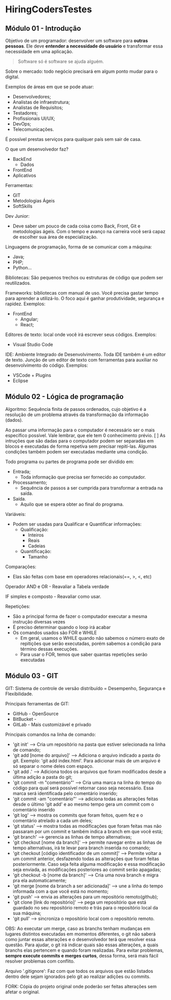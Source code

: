 # HiringCodersTestes

## Módulo 01 - Introdução

Objetivo de um programador: desenvolver um software para <strong>outras pessoas</strong>. Ele deve <strong>entender a necessidade do usuário</strong> e transformar essa necessidade em uma aplicação.

> Software só é software se ajuda alguém.

Sobre o mercado: todo negócio precisará em algum ponto mudar para o digital.

Exemplos de áreas em que se pode atuar:

- Desenvolvedores;
- Analistas de infraestrutura;
- Analistas de Requisitos;
- Testadores;
- Profissionais UI/UX;
- DevOps;
- Telecomunicações.

É possível prestas serviços para qualquer país sem sair de casa.

O que um desenvolvedor faz?

- BackEnd
  - Dados
- FrontEnd
- Aplicativos

Ferramentas:

- GIT
- Metodologias Ágeis
- SoftSkills

Dev Junior:

- Deve saber um pouco de cada coisa como Back, Front, Git e metodologias ágeis. Com o tempo e avanço na carreira você será capaz de escolher sua área de especialização.

Linguagens de programação, forma de se comunicar com a máquina:

- Java;
- PHP;
- Python...

Bibliotecas: São pequenos trechos ou estruturas de código que podem ser reutilizados.

Frameworks: bibliotecas com manual de uso. Você precisa gastar tempo para aprender a utilizá-lo. O foco aqui é ganhar produtividade, segurança e rapidez.
Exemplos:

- FrontEnd
  - Angular;
  - React;

Editores de texto: local onde você irá escrever seus códigos.
Exemplos:

- Visual Studio Code

IDE: Ambiente Integrado de Desenvolvimento. Toda IDE também é um editor de texto. Junção de um editor de texto com ferramentas para auxiliar no desenvolvimento do código.
Exemplos:

- VSCode + Plugins
- Eclipse

## Módulo 02 - Lógica de programação

Algoritmo: Sequência finita de passos ordenados, cujo objetivo é a resolução de um problema através da transformação da informação (dados).

Ao passar uma informação para o computador é necessário ser o mais específico possível. Vale lembrar, que ele tem 0 conhecimento prévio.
[ ]
As intruções que são dadas para o computador podem ser separadas em blocos e executadas de forma repetiva sem precisar repití-las. Algumas condições também podem ser executadas mediante uma condição.

Todo programa ou partes de programa pode ser dividido em:

- Entrada;
  - Toda informação que precisa ser fornecido ao computador.
- Processamento;
  - Sequência de passos a ser cumprida para transformar a entrada na saída.
- Saída.
  - Aquilo que se espera obter ao final do programa.

Variáveis:

- Podem ser usadas para Qualificar e Quantificar informações:
  - Qualificação:
    - Inteiros
    - Reais
    - Cadeias
  - Quantificação:
    - Tamanho

Comparações:

- Elas são feitas com base em operadores relacionais(==, >, <, etc)

Operador AND e OR - Reavaliar a Tabela verdade

IF simples e composto - Reavaliar como usar.

Repetições:

- São a principal forma de fazer o computador executar a mesma instrução diversas vezes
- É preciso determinar quando o loop irá acabar
- Os comandos usados são FOR e WHILE
  - Em geral, usamos o WHILE quando não sabemos o número exato de repitições que serão executadas, porém sabemos a condição para término dessas execuções.
  - Para usar o FOR, temos que saber quantas repetições serão executadas

## Módulo 03 - GIT

GIT: Sistema de controle de versão distribuído = Desempenho, Segurança e Flexibilidade.

Principais ferramentas de GIT:

- GitHub - OpenSource
- BitBucket -
- GitLab - Mais customizável e privado

Principais comandos na linha de comando:

- 'git init' --> Cria um repositório na pasta que estiver selecionada na linha de comando;
- 'git add [nome do arquivo]' --> Adiciona o arquivo indicado a pasta do git. Exemplo: 'git add index.html'. Para adicionar mais de um arquivo é só separar o nome deles com espaço.
- 'git add .' --> Adiciona todos os arquivos que foram modificados desde a última adição a pasta do git;
- 'git commit -m "comentário"' --> Cria uma marca na linha do tempo do código para qual será possível retornar caso seja necessário. Essa marca será identificada pelo comentário inserido;
- 'git commit -am "comentário"' --> adiciona todas as alterações feitas desde o último 'git add' e ao mesmo tempo gera um commit com o comentário inserido
- 'git log' --> mostra os commits que foram feitos, quem fez e o comentário atrelado a cada um deles;
- 'git status' --> mostra todas as modificações que foram feitas mas não passaram por um commit e também indica a branch em que você está;
- 'git branch' --> gerencia as linhas de tempo alternativas;
- 'git checkout [nome da branch]' --> permite navegar entre as linhas de tempo alternativas, irá te levar para branch inserida no comando;
- 'git checkout [código identificador de um commit]' --> Permite voltar a um commit anterior, desfazendo todas as alterações que foram feitas posteriormente. Caso seja feita alguma modificação e essa modificação seja enviada, as modificações posteriores ao commit serão apagadas;
- 'git checkout -b [nome da branch]' --> Cria uma nova branch e migra pra ela automaticamente;
- 'git merge [nome da branch a ser adicionada]' --> une a linha do tempo informada com a que você está no momento;
- 'git push' --> envia as alterações para um repositório remoto(github);
- 'git clone [link do repositório]' --> pega um repositório que está guardado no seu repositório remoto e trás para o repositório local da sua máquina;
- 'git pull' --> sincroniza o repositório local com o repositório remoto.

OBS: Ao executar um merge, caso as branchs tenham mudanças em lugares distintos executadas em momentos diferentes, o git não saberá como juntar essas alterações e o desenvolvedor terá que resolver essa questão. Para ajudar, o git irá indicar quais são essas alterações, a quais branchs elas pertencem e quando foram realizadas. Para evitar problemas, <strong>sempre execute commits e merges curtos</strong>, dessa forma, será mais fácil resolver problemas com conflito.

Arquivo '.gitignore': Faz com que todos os arquivos que estão listados dentro dele sejam ignorados pelo git ao realizar adições ou commits.

FORK: Cópia do projeto original onde poderão ser feitas alterações sem afetar o original.
